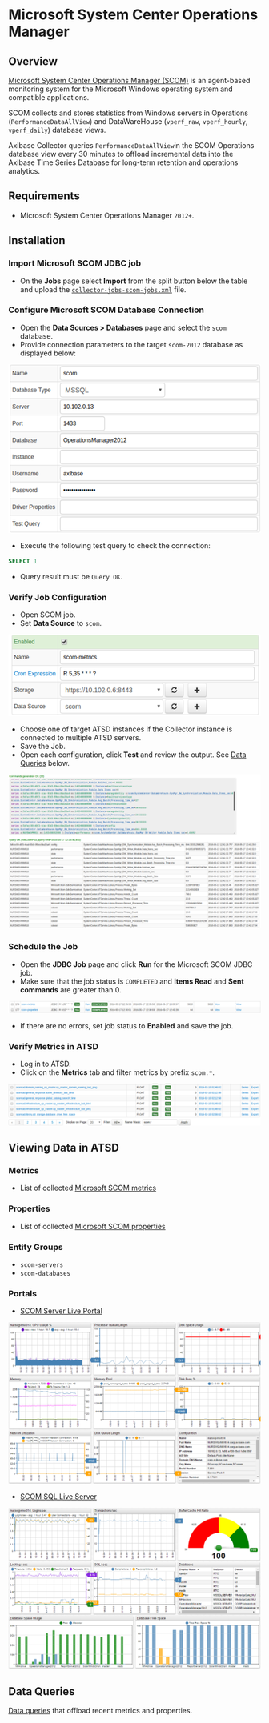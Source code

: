 # Microsoft System Center Operations Manager

## Overview

[Microsoft System Center Operations Manager
(SCOM)](http://www.microsoft.com/en-us/server-cloud/products/system-center-2012-r2/ "Microsoft SCOM")
is an agent-based monitoring system for the Microsoft Windows operating system and compatible applications.

SCOM collects and stores statistics from Windows servers in Operations (`PerformanceDataAllView`) and DataWareHouse (`vperf_raw`, `vperf_hourly`, `vperf_daily`) database views.

Axibase Collector queries `PerformanceDataAllView`in the SCOM Operations database view every 30 minutes to offload incremental data into the Axibase Time Series Database for long-term retention and operations analytics.

## Requirements

* Microsoft System Center Operations Manager `2012+`.

## Installation

### Import Microsoft SCOM JDBC job

* On the **Jobs** page select **Import** from the split button below the table and upload the [`collector-jobs-scom-jobs.xml`](collector-jobs-scom-jobs.xml) file.

### Configure Microsoft SCOM Database Connection

* Open the **Data Sources > Databases** page and select the `scom` database.
* Provide connection parameters to the target `scom-2012` database as displayed below:

![](./images/scom-datasource.png)

* Execute the following test query to check the connection:

```SQL
SELECT 1
```

* Query result must be `Query OK`.

### Verify Job Configuration

* Open SCOM job.
* Set **Data Source** to `scom`.

![](./images/scom-job.png)

* Choose one of target ATSD instances if the Collector instance is connected to multiple ATSD servers.
* Save the Job.
* Open each configuration, click **Test** and review the output. See [Data Queries](#data-queries) below.

![](./images/test_result.png)

### Schedule the Job

* Open the **JDBC Job** page and click **Run** for the Microsoft SCOM JDBC job.
* Make sure that the job status is `COMPLETED` and **Items Read** and **Sent commands** are greater than 0.

![](./images/test_run.png)

* If there are no errors, set job status to **Enabled** and save the job.

### Verify Metrics in ATSD

* Log in to ATSD.
* Click on the **Metrics** tab and filter metrics by prefix `scom.*`.

![](./images/atsd_metrics.png)

## Viewing Data in ATSD

### Metrics

* List of collected [Microsoft SCOM metrics](metric-list.md)

### Properties

* List of collected [Microsoft SCOM properties](properties-list.md)

### Entity Groups

* `scom-servers`
* `scom-databases`

### Portals

* [SCOM Server Live Portal](http://apps.axibase.com/chartlab/c09dc1cd)

![](./images/scom_server_portal.png)

* [SCOM SQL Live Server](http://axibase.com/chartlab/693b4f8d/2/)

![](./images/scom_sql_server_portal.png)

## Data Queries

[Data queries](data-queries.md) that offload recent metrics and properties.
